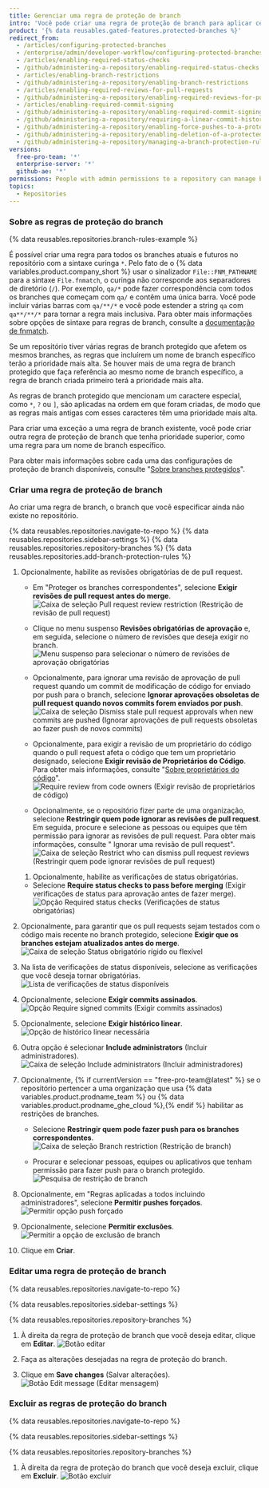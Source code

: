 ```yaml
---
title: Gerenciar uma regra de proteção de branch
intro: 'Você pode criar uma regra de proteção de branch para aplicar certos fluxos de trabalho para um ou mais branches, como exigir uma revisão de aprovação ou verificações de status de aprovação para todos os pull requests mesclados no branch protegido.'
product: '{% data reusables.gated-features.protected-branches %}'
redirect_from:
  - /articles/configuring-protected-branches
  - /enterprise/admin/developer-workflow/configuring-protected-branches-and-required-status-checks
  - /articles/enabling-required-status-checks
  - /github/administering-a-repository/enabling-required-status-checks
  - /articles/enabling-branch-restrictions
  - /github/administering-a-repository/enabling-branch-restrictions
  - /articles/enabling-required-reviews-for-pull-requests
  - /github/administering-a-repository/enabling-required-reviews-for-pull-requests
  - /articles/enabling-required-commit-signing
  - /github/administering-a-repository/enabling-required-commit-signing
  - /github/administering-a-repository/requiring-a-linear-commit-history
  - /github/administering-a-repository/enabling-force-pushes-to-a-protected-branch
  - /github/administering-a-repository/enabling-deletion-of-a-protected-branch
  - /github/administering-a-repository/managing-a-branch-protection-rule
versions:
  free-pro-team: '*'
  enterprise-server: '*'
  github-ae: '*'
permissions: People with admin permissions to a repository can manage branch protection rules.
topics:
  - Repositories
---
```

### Sobre as regras de proteção do branch

{% data reusables.repositories.branch-rules-example %}

É possível criar uma regra para todos os branches atuais e futuros no repositório com a sintaxe curinga `*`. Pelo fato de o {% data variables.product.company_short %} usar o sinalizador `File::FNM_PATHNAME` para a sintaxe `File.fnmatch`, o curinga não corresponde aos separadores de diretório (`/`). Por exemplo, `qa/*` pode fazer correspondência com todos os branches que começam com `qa/` e contêm uma única barra. Você pode incluir várias barras com `qa/**/*` e você pode estender a string `qa` com `qa**/**/*` para tornar a regra mais inclusiva. Para obter mais informações sobre opções de sintaxe para regras de branch, consulte a [documentação de fnmatch](https://ruby-doc.org/core-2.5.1/File.html#method-c-fnmatch).

Se um repositório tiver várias regras de branch protegido que afetem os mesmos branches, as regras que incluírem um nome de branch específico terão a prioridade mais alta. Se houver mais de uma regra de branch protegido que faça referência ao mesmo nome de branch específico, a regra de branch criada primeiro terá a prioridade mais alta.

As regras de branch protegido que mencionam um caractere especial, como `*`, `?` ou `]`, são aplicadas na ordem em que foram criadas, de modo que as regras mais antigas com esses caracteres têm uma prioridade mais alta.

Para criar uma exceção a uma regra de branch existente, você pode criar outra regra de proteção de branch que tenha prioridade superior, como uma regra para um nome de branch específico.

Para obter mais informações sobre cada uma das configurações de proteção de branch disponíveis, consulte "[Sobre branches protegidos](/github/administering-a-repository/about-protected-branches)".

### Criar uma regra de proteção de branch

Ao criar uma regra de branch, o branch que você especificar ainda não existe no repositório.

{% data reusables.repositories.navigate-to-repo %}
{% data reusables.repositories.sidebar-settings %}
{% data reusables.repositories.repository-branches %}
{% data reusables.repositories.add-branch-protection-rules %}
1. Opcionalmente, habilite as revisões obrigatórias de de pull request.
   - Em "Proteger os branches correspondentes", selecione **Exigir revisões de pull request antes do merge**. ![Caixa de seleção Pull request review restriction (Restrição de revisão de pull request)](/assets/images/help/repository/PR-reviews-required.png)
   - Clique no menu suspenso **Revisões obrigatórias de aprovação** e, em seguida, selecione o número de revisões que deseja exigir no branch. ![Menu suspenso para selecionar o número de revisões de aprovação obrigatórias](/assets/images/help/repository/number-of-required-review-approvals.png)
   - Opcionalmente, para ignorar uma revisão de aprovação de pull request quando um commit de modificação de código for enviado por push para o branch, selecione **Ignorar aprovações obsoletas de pull request quando novos commits forem enviados por push**. ![Caixa de seleção Dismiss stale pull request approvals when new commits are pushed (Ignorar aprovações de pull requests obsoletas ao fazer push de novos commits)](/assets/images/help/repository/PR-reviews-required-dismiss-stale.png)
   - Opcionalmente, para exigir a revisão de um proprietário do código quando o pull request afeta o código que tem um proprietário designado, selecione **Exigir revisão de Proprietários do Código**. Para obter mais informações, consulte "[Sobre proprietários do código](/github/creating-cloning-and-archiving-repositories/about-code-owners)". ![Require review from code owners (Exigir revisão de proprietários de código)](/assets/images/help/repository/PR-review-required-code-owner.png)
   - Opcionalmente, se o repositório fizer parte de uma organização, selecione **Restringir quem pode ignorar as revisões de pull request**. Em seguida, procure e selecione as pessoas ou equipes que têm permissão para ignorar as revisões de pull request. Para obter mais informações, consulte "
Ignorar uma revisão de pull request". ![Caixa de seleção Restrict who can dismiss pull request reviews (Restringir quem pode ignorar revisões de pull request)](/assets/images/help/repository/PR-review-required-dismissals.png)</p></li> </ul> 
     
     1. Opcionalmente, habilite as verificações de status obrigatórias. 
      - Selecione **Require status checks to pass before merging** (Exigir verificações de status para aprovação antes de fazer merge). ![Opção Required status checks (Verificações de status obrigatórias)](/assets/images/help/repository/required-status-checks.png)

   - Opcionalmente, para garantir que os pull requests sejam testados com o código mais recente no branch protegido, selecione **Exigir que os branches estejam atualizados antes do merge**. ![Caixa de seleção Status obrigatório rígido ou flexível](/assets/images/help/repository/protecting-branch-loose-status.png)

   - Na lista de verificações de status disponíveis, selecione as verificações que você deseja tornar obrigatórias.![Lista de verificações de status disponíveis](/assets/images/help/repository/required-statuses-list.png)

1. Opcionalmente, selecione **Exigir commits assinados**. ![Opção Require signed commits (Exigir commits assinados)](/assets/images/help/repository/require-signed-commits.png)

1. Opcionalmente, selecione **Exigir histórico linear**. ![Opção de histórico linear necessária](/assets/images/help/repository/required-linear-history.png)

1. Outra opção é selecionar **Include administrators** (Incluir administradores). ![Caixa de seleção Include administrators (Incluir administradores)](/assets/images/help/repository/include-admins-protected-branches.png)

1. Opcionalmente, {% if currentVersion == "free-pro-team@latest" %} se o repositório pertencer a uma organização que usa {% data variables.product.prodname_team %} ou {% data variables.product.prodname_ghe_cloud %},{% endif %} habilitar as restrições de branches.
   
      - Selecione **Restringir quem pode fazer push para os branches correspondentes**. ![Caixa de seleção Branch restriction (Restrição de branch)](/assets/images/help/repository/restrict-branch.png)

   - Procurar e selecionar pessoas, equipes ou aplicativos que tenham permissão para fazer push para o branch protegido. ![Pesquisa de restrição de branch](/assets/images/help/repository/restrict-branch-search.png)

1. Opcionalmente, em "Regras aplicadas a todos incluindo administradores", selecione **Permitir pushes forçados**. ![Permitir opção push forçado](/assets/images/help/repository/allow-force-pushes.png)

1. Opcionalmente, selecione **Permitir exclusões**. ![Permitir a opção de exclusão de branch](/assets/images/help/repository/allow-branch-deletions.png)

1. Clique em **Criar**.



### Editar uma regra de proteção de branch

{% data reusables.repositories.navigate-to-repo %}



{% data reusables.repositories.sidebar-settings %}



{% data reusables.repositories.repository-branches %}

1. À direita da regra de proteção de branch que você deseja editar, clique em **Editar**. ![Botão editar](/assets/images/help/repository/edit-branch-protection-rule.png)

1. Faça as alterações desejadas na regra de proteção do branch.

1. Clique em **Save changes** (Salvar alterações). ![Botão Edit message (Editar mensagem)](/assets/images/help/repository/save-branch-protection-rule.png)



### Excluir as regras de proteção do branch

{% data reusables.repositories.navigate-to-repo %}



{% data reusables.repositories.sidebar-settings %}



{% data reusables.repositories.repository-branches %}

1. À direita da regra de proteção do branch que você deseja excluir, clique em **Excluir**. ![Botão excluir](/assets/images/help/repository/delete-branch-protection-rule.png)
